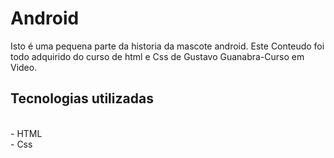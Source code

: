 # Android
 Isto é uma pequena parte da historia da mascote android.
 Este Conteudo foi todo adquirido do curso de html e Css de Gustavo Guanabra-Curso em Video.
 ## Tecnologias utilizadas <br/>
<br/>
- HTML <br/>
- Css <br/>
<br/>
